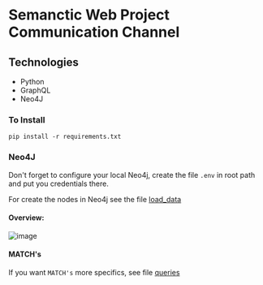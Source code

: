 # Semanctic Web Project Communication Channel

## Technologies
  - Python
  - GraphQL
  - Neo4J

### To Install

`pip install -r requirements.txt`

### Neo4J

Don't forget to configure your local Neo4j, create the file `.env` in root path and put you credentials there.

For create the nodes in Neo4j see the file [load_data](./load_data.cypher)

#### Overview:

![image](https://github.com/waldyrturquetti/semantic-web-project-communication-channel/assets/44614612/44eebb77-326a-4246-bbc8-e1246bc41745)


#### MATCH's

If you want `MATCH's` more specifics, see file [queries](./queries.cypher)


